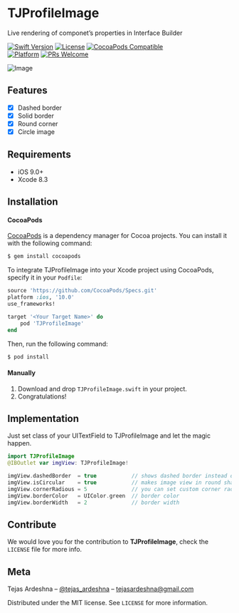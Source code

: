 
# TJProfileImage
Live rendering of componet’s properties in Interface Builder

[![Swift Version][swift-image]][swift-url]
[![License][license-image]][license-url]
[![CocoaPods Compatible](https://img.shields.io/cocoapods/v/EZSwiftExtensions.svg)](https://img.shields.io/cocoapods/v/LFAlertController.svg)  
[![Platform](https://img.shields.io/cocoapods/p/LFAlertController.svg?style=flat)](http://cocoapods.org/pods/LFAlertController)
[![PRs Welcome](https://img.shields.io/badge/PRs-welcome-brightgreen.svg?style=flat-square)](http://makeapullrequest.com)

![Image](https://github.com/tejas-ardeshna/TJProfileImage/blob/master/Screen%20Shot.png)

## Features
 - [x] Dashed border
 - [x] Solid border
 - [x] Round corner
 - [x] Circle image

## Requirements

- iOS 9.0+
- Xcode 8.3

## Installation

#### CocoaPods

[CocoaPods](http://cocoapods.org) is a dependency manager for Cocoa projects. You can install it with the following command:

```bash
$ gem install cocoapods
```



To integrate TJProfileImage into your Xcode project using CocoaPods, specify it in your `Podfile`:

```ruby
source 'https://github.com/CocoaPods/Specs.git'
platform :ios, '10.0'
use_frameworks!

target '<Your Target Name>' do
    pod 'TJProfileImage'
end
```

Then, run the following command:

```bash
$ pod install
```

#### Manually
1. Download and drop ```TJProfileImage.swift``` in your project.  
2. Congratulations!  

## Implementation 

Just set class of your UITextField to TJProfileImage and let the magic happen. 

```swift
import TJProfileImage
@IBOutlet var imgView: TJProfileImage!

imgView.dashedBorder  = true           // shows dashed border instead of plain
imgView.isCircular    = true           // makes image view in round shape
imgView.cornerRadious = 5              // you can set custom corner radious also. IF you set isCircular then it will neglate this corner radious
imgView.borderColor   = UIColor.green  // border color
imgView.borderWidth   = 2              // border width
```
## Contribute

We would love you for the contribution to **TJProfileImage**, check the ``LICENSE`` file for more info.

## Meta

Tejas Ardeshna – [@tejas_ardeshna](https://twitter.com/tejas_ardeshna) – tejasardeshna@gmail.com

Distributed under the MIT license. See ``LICENSE`` for more information.




[swift-image]:https://img.shields.io/badge/swift-3.0-orange.svg
[swift-url]: https://swift.org/
[license-image]: https://img.shields.io/badge/License-MIT-blue.svg
[license-url]: https://github.com/tejas-ardeshna/TJProfileImage/blob/master/LICENSE.md
